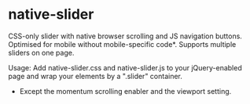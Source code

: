 native-slider
=============

CSS-only slider with native browser scrolling and JS navigation buttons. Optimised for mobile without mobile-specific code*. Supports multiple sliders on one page.

Usage: Add native-slider.css and native-slider.js to your jQuery-enabled page and wrap your elements by a ".slider" container.

* Except the momentum scrolling enabler and the viewport setting.
